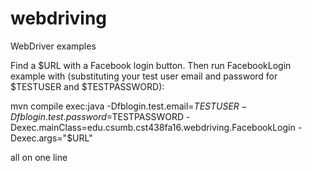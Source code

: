 # webdriving
WebDriver examples

Find a $URL with a Facebook login button. Then run FacebookLogin example with (substituting your test user email and password for $TESTUSER and $TESTPASSWORD):

mvn compile exec:java -Dfblogin.test.email=$TESTUSER -Dfblogin.test.password=$TESTPASSWORD -Dexec.mainClass=edu.csumb.cst438fa16.webdriving.FacebookLogin -Dexec.args="$URL"

all on one line
